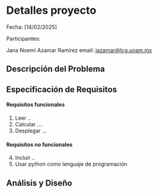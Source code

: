 # Detalles proyecto

Fecha: [14/02/2025]

Participantes: 

Jana Noemí Azamar Ramírez 
email: jazamar@lcg.unam.mx 

## Descripción del Problema
<!-- Puedes empezar con una introducción, luego la justificación y plantear el problema. -->



## Especificación de Requisitos


#### Requisitos funcionales

<!-- Puedes incluir diseño de prototipos, diagramas de flujo, diagrama de componentes, esquema general del proyecto -->

<!-- funcionalidades del sistema: Describen lo que el sistema debe hacer -->

1. Leer ..
2. Calcular .... 
3. Desplegar ...


#### Requisitos no funcionales
<!-- Tiempo de respuesta, capacidad de almacenamiento, seguridad, o alguna especificación como el lenguaje de programación, plataforma tecnológica. -->

4. Incluir ..
5. Usar python como lenguaje de programación


## Análisis y Diseño

<!-- Incluir el algoritmo o pseudocódigo. También puedes usar casos de uso, u otros diagramas UML. Como sugerencia dar solución requisito por requisito. Describir formatos de datos de entrada y salida. -->






